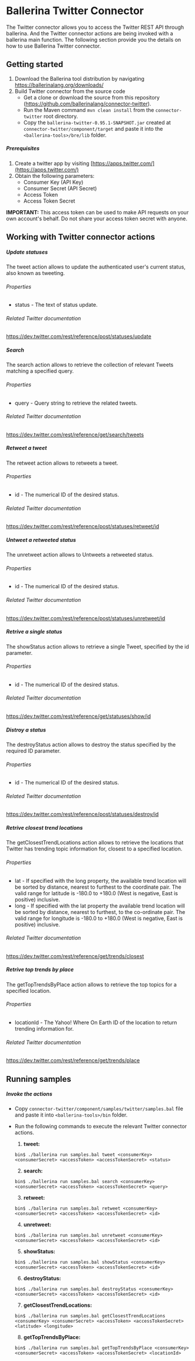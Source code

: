 # Ballerina Twitter Connector

The Twitter connector allows you to access the Twitter REST API through ballerina. And the Twitter connector actions 
are being invoked with a ballerina main function. The following section provide you the details on how to use Ballerina 
Twitter connector.

## Getting started

1. Download the Ballerina tool distribution by navigating https://ballerinalang.org/downloads/
2. Build Twitter connector from the source code
      * Get a clone or download the source from this repository (https://github.com/ballerinalang/connector-twitter).
      * Run the Maven command `mvn clean install` from the `connector-twitter` root directory.
      * Copy the `ballerina-twitter-0.95.1-SNAPSHOT.jar` created at `connector-twitter/component/target` and paste it 
        into the `<ballerina-tools>/bre/lib` folder.

##### Prerequisites
1. Create a twitter app by visiting [https://apps.twitter.com/](https://apps.twitter.com/)
2. Obtain the following parameters:
    * Consumer Key (API Key)
    * Consumer Secret (API Secret)
    * Access Token
    * Access Token Secret

**IMPORTANT:** This access token can be used to make API requests on your own account's behalf. Do not share your access token secret with anyone.

## Working with Twitter connector actions

##### Update statuses
The tweet action allows to update the authenticated user's current status, also known as tweeting.

###### Properties
  * status - The text of status update.

###### Related Twitter documentation
<https://dev.twitter.com/rest/reference/post/statuses/update>

##### Search
The search action allows to retrieve the collection of relevant Tweets matching a specified query.

###### Properties
  * query - Query string to retrieve the related tweets.

###### Related Twitter documentation
<https://dev.twitter.com/rest/reference/get/search/tweets>

##### Retweet a tweet
The retweet action allows to retweets a tweet.

###### Properties
  * id - The numerical ID of the desired status.

###### Related Twitter documentation
<https://dev.twitter.com/rest/reference/post/statuses/retweet/id>

##### Untweet a retweeted status
The unretweet action allows to Untweets a retweeted status.

###### Properties
  * id - The numerical ID of the desired status.

###### Related Twitter documentation
<https://dev.twitter.com/rest/reference/post/statuses/unretweet/id>

##### Retrive a single status
The showStatus action allows to retrieve a single Tweet, specified by the id parameter.

###### Properties
  * id - The numerical ID of the desired status.

###### Related Twitter documentation
<https://dev.twitter.com/rest/reference/get/statuses/show/id>

##### Distroy a status
The destroyStatus action allows to destroy the status specified by the required ID parameter.

###### Properties
  * id - The numerical ID of the desired status.

###### Related Twitter documentation
<https://dev.twitter.com/rest/reference/post/statuses/destroy/id>

##### Retrive closest trend locations
The getClosestTrendLocations action allows to retrieve the locations that Twitter has trending topic information
for, closest to a specified location.

###### Properties
  * lat -  If specified with the long property, the available trend location will be sorted by distance, nearest
                to furthest to the coordinate pair. The valid range for latitude is -180.0 to +180.0 (West is negative,
                East is positive) inclusive.
  * long - If specified with the lat property the available trend location will be sorted by distance, nearest to
                furthest, to the co-ordinate pair. The valid range for longitude is -180.0 to +180.0 (West is negative,
                East is positive) inclusive.

###### Related Twitter documentation
<https://dev.twitter.com/rest/reference/get/trends/closest>

##### Retrive top trends by place
The getTopTrendsByPlace action allows to retrieve the top topics for a specified location.

###### Properties
  * locationId -  The Yahoo! Where On Earth ID of the location to return trending information for.

###### Related Twitter documentation
<https://dev.twitter.com/rest/reference/get/trends/place>


## Running samples

##### Invoke the actions

- Copy `connector-twitter/component/samples/twitter/samples.bal` file and paste it into `<ballerina-tools>/bin` folder.
- Run the following commands to execute the relevant Twitter connector actions.

  1. **tweet:**
  
  `bin$ ./ballerina run samples.bal tweet <consumerKey> <consumerSecret> <accessToken> <accessTokenSecret> <status>`
  
  2. **search:**
  
  `bin$ ./ballerina run samples.bal search <consumerKey> <consumerSecret> <accessToken> <accessTokenSecret> <query>`
  
  3. **retweet:** 
  
  `bin$ ./ballerina run samples.bal retweet <consumerKey> <consumerSecret> <accessToken> <accessTokenSecret> <id>`
  
  4. **unretweet:** 
  
  `bin$ ./ballerina run samples.bal unretweet <consumerKey> <consumerSecret> <accessToken> <accessTokenSecret> <id>`
  
  5. **showStatus:** 
  
  `bin$ ./ballerina run samples.bal showStatus <consumerKey> <consumerSecret> <accessToken> <accessTokenSecret> <id>`
  
  6. **destroyStatus:**
  
  `bin$ ./ballerina run samples.bal destroyStatus <consumerKey> <consumerSecret> <accessToken> <accessTokenSecret> <id>`
  
  7. **getClosestTrendLocations:**
  
  `bin$ ./ballerina run samples.bal getClosestTrendLocations <consumerKey> <consumerSecret> <accessToken> <accessTokenSecret> <latitude> <longitude>`
  
  8. **getTopTrendsByPlace:**
  
  `bin$ ./ballerina run samples.bal getTopTrendsByPlace <consumerKey> <consumerSecret> <accessToken> <accessTokenSecret> <locationId>`